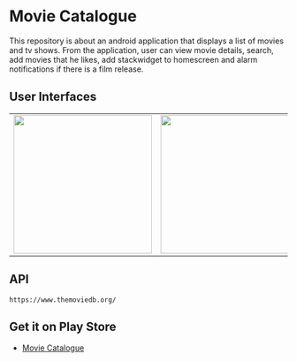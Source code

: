 # Movie Catalogue

This repository is about an android application that displays a list of movies and tv shows. From the application, user can view movie details, search, add movies that he likes, add stackwidget to homescreen and alarm notifications if there is a film release.

## User Interfaces

<table>
  <tr>
    <td>
      <img src="https://play-lh.googleusercontent.com/ZGbOApLdWGAwdBIcPXpfBhoMO3h2oqTVka_J8BQkF1jcsdME3oMadXAt6sH9s5VoHA=w2560-h1186" width="250px">
    </td>
    <td>
      <img src="https://play-lh.googleusercontent.com/dIppTYSn4Z1mFvAm5lrpElxhMkV2_95kgezUN-32PJDUdO7yeNkeLjnQmjxWLGVT9tI=w2560-h1186" width="250px">
    </td>
  </tr>
</table>

## API

```
https://www.themoviedb.org/
```

## Get it on Play Store

* [Movie Catalogue](https://play.google.com/store/apps/details?id=com.im.moviecatalogue)
